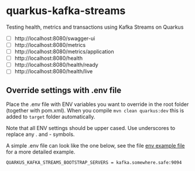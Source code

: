 # quarkus-kafka-streams
Testing health, metrics and transactions using Kafka Streams on Quarkus

- [ ] http://localhost:8080/swagger-ui
- [ ] http://localhost:8080/metrics
- [ ] http://localhost:8080/metrics/application
- [ ] http://localhost:8080/health
- [ ] http://localhost:8080/health/ready
- [ ] http://localhost:8080/health/live

## Override settings with .env file
Place the .env file with ENV variables you want to override in the root folder (together with pom.xml).
When you compile `mvn clean quarkus:dev` this is added to `target` folder automatically.

Note that all ENV settings should be upper cased.
Use underscores to replace any . and - symbols.

A simple .env file can look like the one below,
see the file [env example file](.env-example) for a more detailed example.
```
QUARKUS_KAFKA_STREAMS_BOOTSTRAP_SERVERS = kafka.somewhere.safe:9094
```
